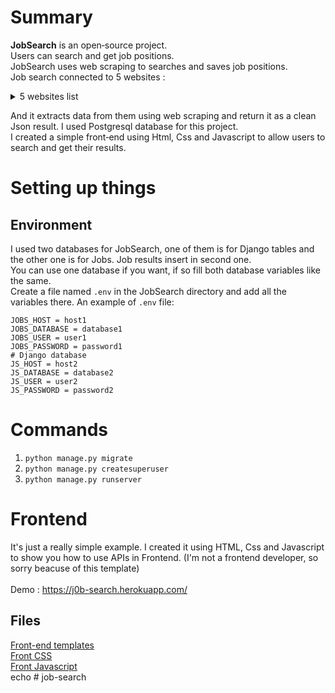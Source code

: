 # Summary
**JobSearch** is an open‑source project. <br>
Users can search and get job positions. <br>
JobSearch uses web scraping to searches and saves job positions. <br>
Job search connected to 5 websites :

<details>
<summary>5 websites list</summary>
<br>
 <a href="https://www.linkedin.com/">Linkedin</a>
 <br>
 <a href="https://www.e-estekhdam.com/">E-estekhdam</a>
 <br>
 <a href="https://yarijob.ir/">Yarijob</a>
 <br>
 <a href="https://karboom.io/">Karboom</a>
 <br>
 <a href="https://jobinja.ir/">Jobinja</a>
</details>

And it extracts data from them using web scraping and return it as a clean Json result. I used Postgresql database for this project. <br>
I created a simple front‑end using Html, Css and Javascript to allow users to search and get their results. <br>


# Setting up things
## Environment
I used two databases for JobSearch, one of them is for Django tables and the other one is for Jobs. Job results insert in second one. <br>
You can use one database if you want, if so fill both database variables like the same. <br>
Create a file named `.env` in the JobSearch directory and add all the variables there. An example of `.env` file:
```
JOBS_HOST = host1
JOBS_DATABASE = database1
JOBS_USER = user1
JOBS_PASSWORD = password1
# Django database
JS_HOST = host2
JS_DATABASE = database2
JS_USER = user2
JS_PASSWORD = password2
```


# Commands
1. `python manage.py migrate`
2. `python manage.py createsuperuser`
3. `python manage.py runserver`


# Frontend
It's just a really simple example. I created it using HTML, Css and Javascript to show you how to use APIs in Frontend. (I'm not a frontend developer, so sorry beacuse of this template) 
<br>
<br>
Demo : https://j0b-search.herokuapp.com/

## Files 
[Front-end templates](https://github.com/AnonC0DER/JobSearch/tree/main/templates) <br>
[Front CSS](https://github.com/AnonC0DER/JobSearch/tree/main/static/css) <br>
[Front Javascript](https://github.com/AnonC0DER/JobSearch/tree/main/static/js) <br>
echo # job-search
